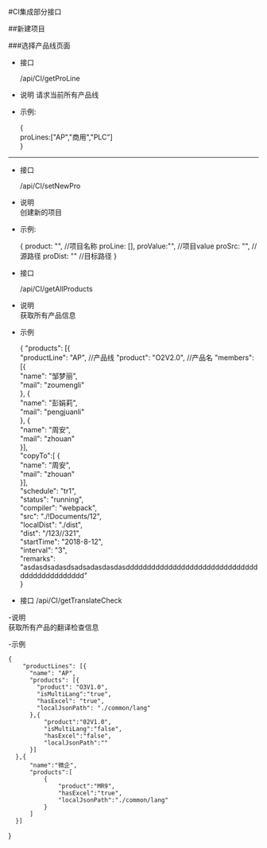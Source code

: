 #CI集成部分接口

##新建项目

###选择产品线页面
- 接口   

	/api/CI/getProLine  

- 说明 
  请求当前所有产品线  
 
- 示例:

	{  
		proLines:["AP","商用","PLC"]  
	}

-------

- 接口  
	
	/api/CI/setNewPro  

- 说明   
  创建新的项目  

- 示例:
	
	{
	 product: "",        //项目名称
     proLine: [],
     proValue:"",       //项目value
     proSrc: "",        //源路径
     proDist: ""        //目标路径
	}

- 接口
	
	/api/CI/getAllProducts

- 说明  
	获取所有产品信息

- 示例

	{
	"products": [{  
    "productLine": "AP",  //产品线
    "product": "O2V2.0",  //产品名
    "members": [{  
      "name": "邹梦丽",  
      "mail": "zoumengli"  
    }, {  
      "name": "彭娟莉",  
      "mail": "pengjuanli"  
    }, {  
      "name": "周安",  
      "mail": "zhouan"  
    }],  
    "copyTo":[ {  
      "name": "周安",  
      "mail": "zhouan"  
    }],  
    "schedule": "tr1",  
    "status": "running",  
    "compiler": "webpack",  
    "src": "./!Documents/12",  
    "localDist": "./dist",  
    "dist": "/123//321",  
    "startTime": "2018-8-12",  
    "interval": "3",  
    "remarks": "asdasdsadasdsadsadasdasdasdddddddddddddddddddddddddddddddddddddddddddddd"  
  }


- 接口
 /api/CI/getTranslateCheck

-说明  
 获取所有产品的翻译检查信息

-示例
		
	{
	  	"productLines": [{
	      "name": "AP",
	      "products": [{
	        "product": "O3V1.0",
			"isMultiLang":"true",
	        "hasExcel": "true",
	        "localJsonPath": "./common/lang"
	      },{
	          "product":"02V1.0",
			  "isMultiLang":"false",
	          "hasExcel":"false",
	          "localJsonPath":""
	      }]
	  },{
	      "name":"微企",
	      "products":[
	          {
	              "product":"MR9",
	              "hasExcel":"true",
	              "localJsonPath":"./common/lang"
	          }
	      ]
	  }]
}